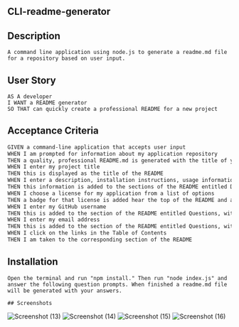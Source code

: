 ## CLI-readme-generator

## Description

```
A command line application using node.js to generate a readme.md file for a repository based on user input.
```

## User Story

```
AS A developer
I WANT a README generator
SO THAT can quickly create a professional README for a new project
```

## Acceptance Criteria

```md
GIVEN a command-line application that accepts user input
WHEN I am prompted for information about my application repository
THEN a quality, professional README.md is generated with the title of your project and sections entitled Description, Table of Contents, Installation, Usage, License, Contributing, Tests, and Questions
WHEN I enter my project title
THEN this is displayed as the title of the README
WHEN I enter a description, installation instructions, usage information, contribution guidelines, and test instructions
THEN this information is added to the sections of the README entitled Description, Installation, Usage, Contributing, and Tests
WHEN I choose a license for my application from a list of options
THEN a badge for that license is added hear the top of the README and a notice is added to the section of the README entitled License that explains which license the application is covered under
WHEN I enter my GitHub username
THEN this is added to the section of the README entitled Questions, with a link to my GitHub profile
WHEN I enter my email address
THEN this is added to the section of the README entitled Questions, with instructions on how to reach me with additional questions
WHEN I click on the links in the Table of Contents
THEN I am taken to the corresponding section of the README
```

## Installation
```
Open the terminal and run "npm install." Then run "node index.js" and answer the following question prompts. When finished a readme.md file will be generated with your answers.

## Screenshots
```

![Screenshot (13)](https://user-images.githubusercontent.com/54878075/90213211-2c4fa600-ddc3-11ea-92e1-910f9361b6e2.png)
![Screenshot (14)](https://user-images.githubusercontent.com/54878075/90213249-4a1d0b00-ddc3-11ea-9db2-3c2b0cf24964.png)
![Screenshot (15)](https://user-images.githubusercontent.com/54878075/90213236-396c9500-ddc3-11ea-9ad7-88730ec57ee7.png)
![Screenshot (16)](https://user-images.githubusercontent.com/54878075/90213265-5b661780-ddc3-11ea-9b69-62af012c488a.png)
```
